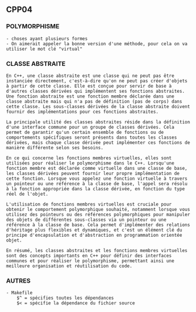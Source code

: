 ## CPP04

### POLYMORPHISME
	- choses ayant plusieurs formes
	- On aimerait appeler la bonne version d'une méthode, pour cela on va utiliser le mot clé "virtual"

### CLASSE ABSTRAITE

	En C++, une classe abstraite est une classe qui ne peut pas être instanciée directement, c'est-à-dire qu'on ne peut pas créer d'objets à partir de cette classe. Elle est conçue pour servir de base à d'autres classes dérivées qui implémentent ses fonctions abstraites. Une fonction abstraite est une fonction membre déclarée dans une classe abstraite mais qui n'a pas de définition (pas de corps) dans cette classe. Les sous-classes dérivées de la classe abstraite doivent fournir des implémentations pour ces fonctions abstraites.

	La principale utilité des classes abstraites réside dans la définition d'une interface commune pour un groupe de classes dérivées. Cela permet de garantir qu'un certain ensemble de fonctions ou de comportements spécifiques seront présents dans toutes les classes dérivées, mais chaque classe dérivée peut implémenter ces fonctions de manière différente selon ses besoins.

	En ce qui concerne les fonctions membres virtuelles, elles sont utilisées pour réaliser le polymorphisme dans le C++. Lorsqu'une fonction membre est déclarée comme virtuelle dans une classe de base, les classes dérivées peuvent fournir leur propre implémentation de cette fonction. Lorsque vous appelez une fonction virtuelle à travers un pointeur ou une référence à la classe de base, l'appel sera résolu à la fonction appropriée dans la classe dérivée, en fonction du type réel de l'objet.

	L'utilisation de fonctions membres virtuelles est cruciale pour obtenir le comportement polymorphique souhaité, notamment lorsque vous utilisez des pointeurs ou des références polymorphiques pour manipuler des objets de différentes sous-classes via un pointeur ou une référence à la classe de base. Cela permet d'implémenter des relations d'héritage plus flexibles et dynamiques, et c'est un élément clé du principe d'encapsulation et d'abstraction en programmation orientée objet.

	En résumé, les classes abstraites et les fonctions membres virtuelles sont des concepts importants en C++ pour définir des interfaces communes et pour réaliser le polymorphisme, permettant ainsi une meilleure organisation et réutilisation du code.

### AUTRES
	- Makefile
		$^ = spécifies toutes les dépendances
		$< = spécifie la dépendance du fichier source
